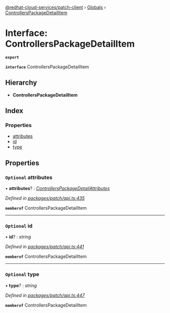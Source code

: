 [@redhat-cloud-services/patch-client](../README.md) › [Globals](../globals.md) › [ControllersPackageDetailItem](controllerspackagedetailitem.md)

# Interface: ControllersPackageDetailItem

**`export`** 

**`interface`** ControllersPackageDetailItem

## Hierarchy

* **ControllersPackageDetailItem**

## Index

### Properties

* [attributes](controllerspackagedetailitem.md#optional-attributes)
* [id](controllerspackagedetailitem.md#optional-id)
* [type](controllerspackagedetailitem.md#optional-type)

## Properties

### `Optional` attributes

• **attributes**? : *[ControllersPackageDetailAttributes](controllerspackagedetailattributes.md)*

*Defined in [packages/patch/api.ts:435](https://github.com/RedHatInsights/javascript-clients/blob/fff47de/packages/patch/api.ts#L435)*

**`memberof`** ControllersPackageDetailItem

___

### `Optional` id

• **id**? : *string*

*Defined in [packages/patch/api.ts:441](https://github.com/RedHatInsights/javascript-clients/blob/fff47de/packages/patch/api.ts#L441)*

**`memberof`** ControllersPackageDetailItem

___

### `Optional` type

• **type**? : *string*

*Defined in [packages/patch/api.ts:447](https://github.com/RedHatInsights/javascript-clients/blob/fff47de/packages/patch/api.ts#L447)*

**`memberof`** ControllersPackageDetailItem
